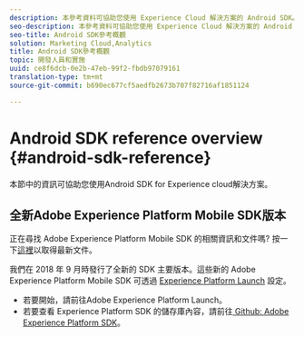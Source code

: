 ```yaml
---
description: 本參考資料可協助您使用 Experience Cloud 解決方案的 Android SDK。
seo-description: 本參考資料可協助您使用 Experience Cloud 解決方案的 Android SDK。
seo-title: Android SDK參考概觀
solution: Marketing Cloud,Analytics
title: Android SDK參考概觀
topic: 開發人員和實施
uuid: ce8f6dcb-0e2b-47eb-99f2-fbdb97079161
translation-type: tm+mt
source-git-commit: b690ec677cf5aedfb2673b707f82716af1851124

---
```



# Android SDK reference overview {#android-sdk-reference}

本節中的資訊可協助您使用Android SDK for Experience cloud解決方案。

## 全新Adobe Experience Platform Mobile SDK版本

正在尋找 Adobe Experience Platform Mobile SDK 的相關資訊和文件嗎? 按一下[這裡](https://aep-sdks.gitbook.io/docs/)以取得最新文件。

我們在 2018 年 9 月時發行了全新的 SDK 主要版本。這些新的 Adobe Experience Platform Mobile SDK 可透過 [Experience Platform Launch](https://www.adobe.com/experience-platform/launch.html) 設定。

* 若要開始，請前往Adobe Experience Platform Launch。
* 若要查看 Experience Platform SDK 的儲存庫內容，請前往[ Github: Adobe Experience Platform SDK](https://github.com/Adobe-Marketing-Cloud/acp-sdks)。
